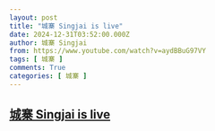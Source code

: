```yaml
---
layout: post
title: "城寨 Singjai is live"
date: 2024-12-31T03:52:00.000Z
author: 城寨 Singjai
from: https://www.youtube.com/watch?v=aydBBuG97VY
tags: [ 城寨 ]
comments: True
categories: [ 城寨 ]
---
```

<!--1735617120000-->
[城寨 Singjai is live](https://www.youtube.com/watch?v=aydBBuG97VY)
------

<div>

</div>
